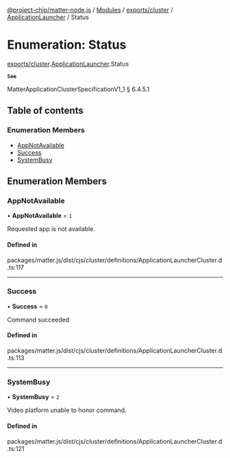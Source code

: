 [@project-chip/matter-node.js](../README.md) / [Modules](../modules.md) / [exports/cluster](../modules/exports_cluster.md) / [ApplicationLauncher](../modules/exports_cluster.ApplicationLauncher.md) / Status

# Enumeration: Status

[exports/cluster](../modules/exports_cluster.md).[ApplicationLauncher](../modules/exports_cluster.ApplicationLauncher.md).Status

**`See`**

MatterApplicationClusterSpecificationV1_1 § 6.4.5.1

## Table of contents

### Enumeration Members

- [AppNotAvailable](exports_cluster.ApplicationLauncher.Status.md#appnotavailable)
- [Success](exports_cluster.ApplicationLauncher.Status.md#success)
- [SystemBusy](exports_cluster.ApplicationLauncher.Status.md#systembusy)

## Enumeration Members

### AppNotAvailable

• **AppNotAvailable** = ``1``

Requested app is not available.

#### Defined in

packages/matter.js/dist/cjs/cluster/definitions/ApplicationLauncherCluster.d.ts:117

___

### Success

• **Success** = ``0``

Command succeeded

#### Defined in

packages/matter.js/dist/cjs/cluster/definitions/ApplicationLauncherCluster.d.ts:113

___

### SystemBusy

• **SystemBusy** = ``2``

Video platform unable to honor command.

#### Defined in

packages/matter.js/dist/cjs/cluster/definitions/ApplicationLauncherCluster.d.ts:121
